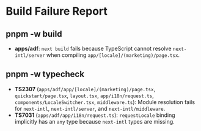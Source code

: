 # Build Failure Report

## pnpm -w build
- **apps/adf**: `next build` fails because TypeScript cannot resolve `next-intl/server` when compiling `app/[locale]/(marketing)/page.tsx`.

## pnpm -w typecheck
- **TS2307** (`apps/adf/app/[locale]/(marketing)/page.tsx`, `quickstart/page.tsx`, `layout.tsx`, `app/i18n/request.ts`, `components/LocaleSwitcher.tsx`, `middleware.ts`): Module resolution fails for `next-intl`, `next-intl/server`, and `next-intl/middleware`.
- **TS7031** (`apps/adf/app/i18n/request.ts`): `requestLocale` binding implicitly has an `any` type because `next-intl` types are missing.
